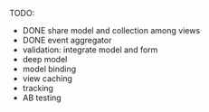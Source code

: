 TODO:
* DONE share model and collection among views
* DONE event aggregator
* validation: integrate model and form
* deep model
* model binding
* view caching
* tracking
* AB testing
